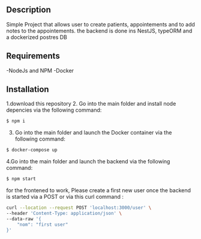 ## Description

Simple Project that allows user to create patients, appointements and to add notes to the appointements.
the backend is done ins NestJS, typeORM and a dockerized postres DB

## Requirements

-NodeJs and NPM
-Docker

## Installation

1.download this repository 2. Go into the main folder and install node depencies via the following command:

```bash
$ npm i
```

3. Go into the main folder and launch the Docker container via the following command:

```bash
$ docker-compose up
```

4.Go into the main folder and launch the backend via the following command:

```bash
$ npm start
```

for the frontened to work, Please create a first new user once the backend is started via a POST or via this curl command :

```bash
curl --location --request POST 'localhost:3000/user' \
--header 'Content-Type: application/json' \
--data-raw '{
    "nom": "first user"
}'
```

